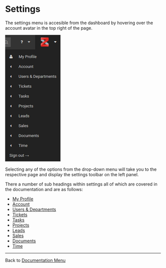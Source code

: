 # Settings

The settings menu is accesible from the dashboard by hovering over the account avatar in the top right of the page.

![settings00](/images/settings/settings00.png)

Selecting any of the options from the drop-down menu will take you to the respective page and display the settings toolbar on the left panel.

There a number of sub headings within settings all of which are covered in the documentation and are as follows:

* [My Profile](?file=settings/My%20Profile.md)
* [Account](?file=settings/Account%20Settings.md)
* [Users & Departments](?file=settings/Users%20Departments.md)
* [Tickets](?file=settings/Ticket%20Settings.md)
* [Tasks](?file=settings/Task%20Settings.md)
* [Projects](?file=settings/Project%20Settings.md)
* [Leads](?file=settings/Lead%20Settings.md)
* [Sales](?file=settings/Sales%20Settings.md)
* [Documents](?file=settings/Document%20Settings.md)
* [Time](?file=settings/Time%20Settings.md)


-------------------------------------------
Back to [Documentation Menu](?file=Index.md)